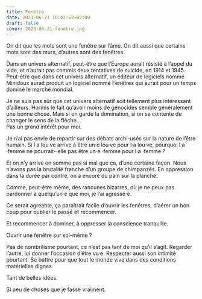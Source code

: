 ```yaml
---
title: Fenêtre
date: 2023-06-21 10:42:53+02:00
draft: false
cover: 2023-06-21-fenetre.jpg
---
```


On dit que les mots sont une fenêtre sur l’âme.
On dit aussi que certains mots sont des murs, d’autres sont des fenêtres.

Dans un univers alternatif, peut-être que l’Europe aurait résisté à l’appel du vide, et n’aurait pas commis deux tentatives de suicide, en 1914 et 1945.
Peut-être que dans cet univers alternatif, un éditeur de logiciels nommé Minidoux aurait produit un logiciel nommé Fenêtres qui aurait pour un temps dominé le marché mondial.

Je ne suis pas sûr que cet univers alternatif soit tellement plus intéressant d’ailleurs.
Hormis le fait qu’avoir moins de génocides semble généralement une bonne chose.
Mais si on garde la domination, si on se contente de changer le sens de la flèche...  
Pas un grand intérêt pour moi.

Je n’ai pas envie de repartir sur des débats archi-usés sur la nature de l’être humain.
Si l·a lou·ve arrive à être un·e lou·ve pour l·a lou·ve, pourquoi l·a ·femme ne pourrait-·elle pas être un·e ·femme pour l·a ·femme ?

Et on n’y arrive en somme pas si mal que ça, d’une certaine façon.
Nous n’avons pas la brutalité franche d’un groupe de chimpanzés.
En oppression dans la durée par contre, on a encore du pain sur la planche.

Comme, peut-être même, des rancunes bizarres, où je ne peux pas pardonner à quelqu’un·e que moi, je l’ai agressé·e.

Ce serait agréable, ça paraîtrait facile d’ouvrir les fenêtres, d’aérer un bon coup pour oublier le passé et recommencer.

Et recommencer à dominer, à oppresser la conscience tranquille.

Ouvrir une fenêtre sur soi-même ?

Pas de nombrilisme pourtant, ce n’est pas tant de moi qu’il s’agit.
Regarder l’autre, lui donner l’occasion d’être vu·e.
Respecter aussi son intimité pourtant.
Se battre pour que tout le monde vive dans des conditions matérielles dignes.

Tant de belles idées.

Si peu de choses que je fasse vraiment.
